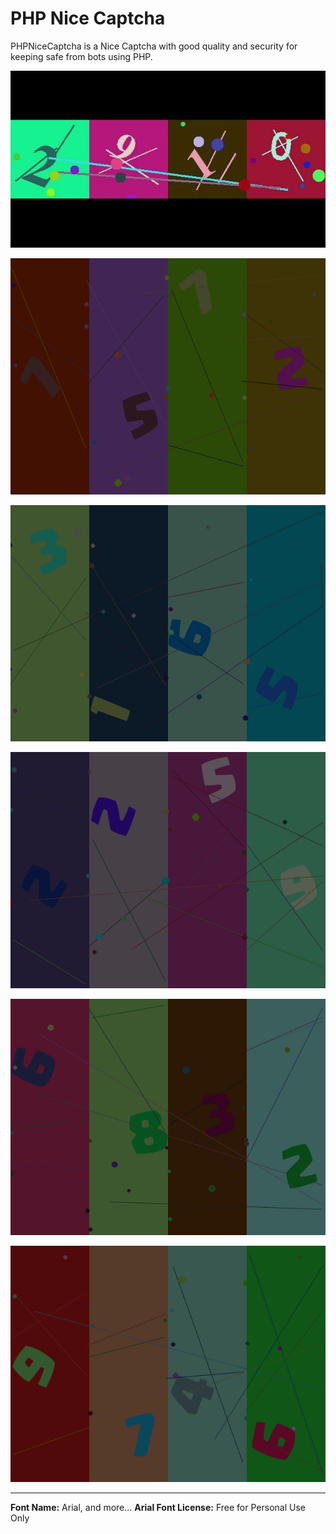 # PHP Nice Captcha

PHPNiceCaptcha is a Nice Captcha with good quality and security for keeping safe from bots using PHP.

![PHPNiceCaptcha](demo.jpg)

![PHPNiceCaptcha - image - sampel - test](sample-poster/1.png)

![PHPNiceCaptcha - image - sampel - test](sample-poster/2.png)

![PHPNiceCaptcha - image - sampel - test](sample-poster/3.png)

![PHPNiceCaptcha - image - sampel - test](sample-poster/4.png)

![PHPNiceCaptcha - image - sampel - test](sample-poster/5.png)

--------

**Font Name:**	Arial, and more...
**Arial Font License:**	Free for Personal Use Only


